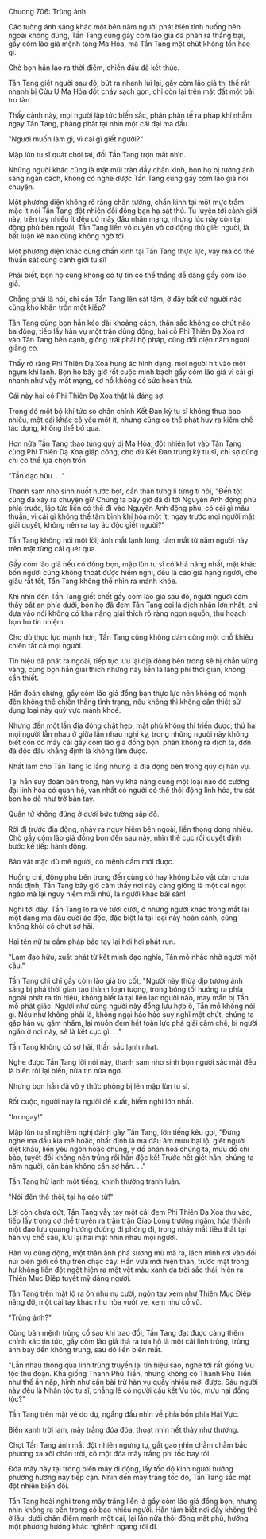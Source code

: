 




Chương 706: Trùng ảnh


Các tường ánh sáng khác một bên năm người phát hiện tình huống bên ngoài không đúng, Tần Tang cùng gầy còm lão giả đã phân ra thắng bại, gầy còm lão giả mệnh tang Ma Hỏa, mà Tần Tang một chút không tổn hao gì.

Chờ bọn hắn lao ra thời điểm, chiến đấu đã kết thúc.

Tần Tang giết người sau đó, bứt ra nhanh lùi lại, gầy còm lão giả thi thể rất nhanh bị Cửu U Ma Hỏa đốt cháy sạch gọn, chỉ còn lại trên mặt đất một bãi tro tàn.

Thấy cảnh này, mọi người lập tức biến sắc, phân phân tế ra pháp khí nhắm ngay Tần Tang, phảng phất tại nhìn một cái đại ma đầu.

"Ngươi muốn làm gì, vì cái gì giết người?"

Mập lùn tu sĩ quát chói tai, đối Tần Tang trợn mắt nhìn.

Những người khác cũng là mặt mũi tràn đầy chấn kinh, bọn họ bị tường ánh sáng ngăn cách, không có nghe được Tần Tang cùng gầy còm lão giả nói chuyện.

Một phương diện không rõ ràng chân tướng, chấn kinh tại một mực trầm mặc ít nói Tần Tang đột nhiên đối đồng bạn hạ sát thủ. Tu luyện tới cảnh giới này, trên tay nhiều ít đều có mấy đầu nhân mạng, nhưng lúc này còn tại động phủ bên ngoài, Tần Tang liền vô duyên vô cớ động thủ giết người, là bất luận kẻ nào cũng không ngờ tới.

Một phương diện khác cũng chấn kinh tại Tần Tang thực lực, vậy mà có thể thuấn sát cùng cảnh giới tu sĩ!

Phải biết, bọn họ cũng không có tự tin có thể thắng dễ dàng gầy còm lão giả.

Chẳng phải là nói, chỉ cần Tần Tang lên sát tâm, ở đây bất cứ người nào cũng khó khăn trốn một kiếp?

Tần Tang cùng bọn hắn kéo dài khoảng cách, thần sắc không có chút nào ba động, tiếp lấy hàn vụ một trận dũng động, hai cỗ Phi Thiên Dạ Xoa rơi vào Tần Tang bên cạnh, giống trái phải hộ pháp, cùng đối diện năm người giằng co.

Thấy rõ ràng Phi Thiên Dạ Xoa hung ác hình dạng, mọi người hít vào một ngụm khí lạnh. Bọn họ bây giờ rốt cuộc minh bạch gầy còm lão giả vì cái gì nhanh như vậy mất mạng, cơ hồ không có sức hoàn thủ.

Cái này hai cỗ Phi Thiên Dạ Xoa thật là đáng sợ.

Trong đó một bộ khí tức so chân chính Kết Đan kỳ tu sĩ không thua bao nhiêu, một cái khác cỗ yếu một ít, nhưng cũng có thể phát huy ra kiềm chế tác dụng, không thể bỏ qua.

Hơn nữa Tần Tang thao túng quỷ dị Ma Hỏa, đột nhiên lọt vào Tần Tang cùng Phi Thiên Dạ Xoa giáp công, cho dù Kết Đan trung kỳ tu sĩ, chỉ sợ cũng chỉ có thể lựa chọn trốn.

"Tần đạo hữu. . ."

Thanh sam nho sinh nuốt nước bọt, cẩn thận từng li từng tí hỏi, "Đến tột cùng đã xảy ra chuyện gì? Chúng ta bây giờ đã đi tới Nguyên Anh động phủ phía trước, lập tức liền có thể đi vào Nguyên Anh động phủ, có cái gì mâu thuẫn, vì cái gì không thể tâm bình khí hòa một ít, ngay trước mọi người mặt giải quyết, không nên ra tay ác độc giết người?"

Tần Tang không nói một lời, ánh mắt lạnh lùng, tầm mắt từ năm người này trên mặt từng cái quét qua.

Gầy còm lão giả nếu có đồng bọn, mập lùn tu sĩ có khả năng nhất, mặt khác bốn người cũng không thoát được hiềm nghi, đều là cáo già hạng người, che giấu rất tốt, Tần Tang không thể nhìn ra mánh khóe.

Khi nhìn đến Tần Tang giết chết gầy còm lão giả sau đó, người người cảm thấy bất an phía dưới, bọn họ đã đem Tần Tang coi là địch nhân lớn nhất, chỉ dựa vào nói không có khả năng giải thích rõ ràng ngọn nguồn, thu hoạch bọn họ tín nhiệm.

Cho dù thực lực mạnh hơn, Tần Tang cũng không dám cùng một chỗ khiêu chiến tất cả mọi người.

Tín hiệu đã phát ra ngoài, tiếp tục lưu lại địa động bên trong sẽ bị chắn vững vàng, cùng bọn hắn giải thích những này liền là lãng phí thời gian, không cần thiết.

Hắn đoán chừng, gầy còm lão giả đồng bạn thực lực nên không có mạnh đến không thể chiến thắng tình trạng, nếu không thì không cần thiết sử dụng loại này quỷ vực mánh khoé.

Nhưng đến một lần địa động chật hẹp, mật phù không thi triển được; thứ hai mọi người lẫn nhau ở giữa lẫn nhau nghi kỵ, trong những người này không biết còn có mấy cái gầy còm lão giả đồng bọn, phân không ra địch ta, đơn đả độc đấu khẳng định là không làm được.

Nhất làm cho Tần Tang lo lắng nhưng là địa động bên trong quỷ dị hàn vụ.

Tại hắn suy đoán bên trong, hàn vụ khả năng cùng một loại nào đó cường đại linh hỏa có quan hệ, vạn nhất có người có thể thôi động linh hỏa, tru sát bọn họ dễ như trở bàn tay.

Quân tử không đứng ở dưới bức tường sắp đổ.

Rời đi trước địa động, nhảy ra nguy hiểm bên ngoài, liền thong dong nhiều. Chờ gầy còm lão giả đồng bọn đến sau này, nhìn thế cục rồi quyết định bước kế tiếp hành động.

Bảo vật mặc dù mê người, có mệnh cầm mới được.

Huống chi, động phủ bên trong đến cùng có hay không bảo vật còn chưa nhất định, Tần Tang bây giờ cảm thấy nơi này càng giống là một cái ngọt ngào mà lại nguy hiểm mồi nhử, là người khác bãi săn!

Nghĩ tới đây, Tần Tang lộ ra vẻ tươi cười, ở những người khác trong mắt lại một dạng ma đầu cười ác độc, đặc biệt là tại loại này hoàn cảnh, cũng không khỏi có chút sợ hãi.

Hai tên nữ tu cầm pháp bảo tay lại hơi hơi phát run.

"Lam đạo hữu, xuất phát từ kết minh đạo nghĩa, Tần mỗ nhắc nhở ngươi một câu."

Tần Tang chỉ chỉ gầy còm lão giả tro cốt, "Người này thừa dịp tường ánh sáng bị phá thời gian tạo thành loạn tượng, trong bóng tối hướng ra phía ngoài phát ra tín hiệu, không biết là tại liên lạc người nào, may mắn bị Tần mỗ phát giác. Ngươi như cùng người này đồng lưu hợp ô, Tần mỗ không nói gì. Nếu như không phải là, không ngại hảo hảo suy nghĩ một chút, chúng ta gặp hàn vụ gặm nhấm, lại muốn đem hết toàn lực phá giải cấm chế, bị người ngăn ở nơi này, sẽ là kết cục gì. . ."

Tần Tang không có sợ hãi, thần sắc lạnh nhạt.

Nghe được Tần Tang lời nói này, thanh sam nho sinh bọn người sắc mặt đều là biến rồi lại biến, nửa tin nửa ngờ.

Nhưng bọn hắn đã vô ý thức phòng bị lên mập lùn tu sĩ.

Rốt cuộc, người này là người đề xuất, hiềm nghi lớn nhất.

"Im ngay!"

Mập lùn tu sĩ nghiêm nghị đánh gãy Tần Tang, lớn tiếng kêu gọi, "Đừng nghe ma đầu kia mê hoặc, nhất định là ma đầu âm mưu bại lộ, giết người diệt khẩu, liền yêu ngôn hoặc chúng, ý đồ phân hoá chúng ta, mưu đồ chí bảo, tuyệt đối không nên trúng rồi hắn độc kế! Trước hết giết hắn, chúng ta năm người, căn bản không cần sợ hắn. . ."

Tần Tang hừ lạnh một tiếng, khinh thường tranh luận.

"Nói đến thế thôi, tại hạ cáo từ!"

Lời còn chưa dứt, Tần Tang vẫy tay một cái đem Phi Thiên Dạ Xoa thu vào, tiếp lấy trong cơ thể truyền ra trận trận Giao Long trường ngâm, hóa thành một đạo lưu quang hướng đường đi phóng đi, trong nháy mắt tiêu thất tại hàn vụ chỗ sâu, lưu lại hai mặt nhìn nhau mọi người.

Hàn vụ dũng động, một thân ảnh phá sương mù mà ra, lách mình rơi vào đồi núi biên giới cổ thụ trên chạc cây. Hắn vừa mới hiện thân, trước mặt trong hư không liền đột ngột hiện ra một vệt màu xanh da trời sắc thái, hiện ra Thiên Mục Điệp tuyệt mỹ dáng người.

Tần Tang trên mặt lộ ra ôn nhu nụ cười, ngón tay xem như Thiên Mục Điệp nâng đỡ, một cái tay khác nhu hòa vuốt ve, xem như cổ vũ.

"Trùng ảnh?"

Cùng bản mệnh trùng cổ sau khi trao đổi, Tần Tang đạt được càng thêm chính xác tin tức, gầy còm lão giả thả ra tựa hồ là một cái linh trùng, trùng ảnh bay đến không trung, sau đó liền biến mất.

"Lẫn nhau thông qua linh trùng truyền lại tín hiệu sao, nghe tới rất giống Vu tộc thủ đoạn. Khá giống Thanh Phù Tiền, nhưng không có Thanh Phù Tiền như thế ẩn nấp, hình như cần bài trừ hàn vụ quấy nhiễu mới được. Sáu người này đều là Nhân tộc tu sĩ, chẳng lẽ có người cấu kết Vu tộc, mưu hại đồng tộc?"

Tần Tang trên mặt vẻ do dự, ngẩng đầu nhìn về phía bốn phía Hải Vực.

Biển xanh trời lam, mây trắng đóa đóa, thoạt nhìn hết thảy như thường.

Chợt Tần Tang ánh mắt đột nhiên ngưng tụ, gắt gao nhìn chằm chằm bắc phương xa xôi chân trời, có một đóa mây trắng phi tốc bay tới.

Đóa mây này tại trong biển mây di động, lấy tốc độ kinh người hướng phương hướng này tiếp cận. Nhìn đến mây trắng tốc độ, Tần Tang sắc mặt đột nhiên biến đổi.

Tần Tang hoài nghi trong mây trắng liền là gầy còm lão giả đồng bọn, nhưng nhìn không ra bên trong có bao nhiêu người. Hắn tâm biết nơi đây không thể ở lâu, dưới chân điểm mạnh một cái, lại lần nữa thôi động mật phù, hướng một phương hướng khác nghênh ngang rời đi.




